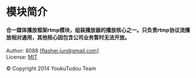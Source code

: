 # 模块简介
#### 合一媒体播放框架rtmp模块，组装播放器的播放核心之一。只负责rtmp协议流播放相对通用，其他核心因包含公司业务暂时无法开放。

Author: 8088 [flasher.jun@gmail.com]  
License: [MIT](http://opensource.org/licenses/MIT) 

&copy; Copyright 2014 YoukuTudou Team